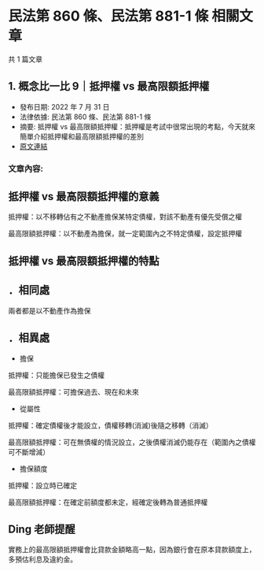 # 民法第 860 條、民法第 881-1 條 相關文章

共 1 篇文章

## 1. 概念比一比 9｜抵押權 vs 最高限額抵押權

- 發布日期: 2022 年 7 月 31 日
- 法律依據: 民法第 860 條、民法第 881-1 條
- 摘要: 抵押權 vs 最高限額抵押權：抵押權是考試中很常出現的考點，今天就來簡單介紹抵押權和最高限額抵押權的差別
- [原文連結](https://www.jasper-realestate.com/%e6%8a%b5%e6%8a%bc%e6%ac%8a-vs-%e6%9c%80%e9%ab%98%e9%99%90%e9%a1%8d%e6%8a%b5%e6%8a%bc%e6%ac%8a/)

### 文章內容:

## 抵押權 vs 最高限額抵押權的意義

抵押權：以不移轉佔有之不動產擔保某特定債權，對該不動產有優先受償之權

最高限額抵押權：以不動產為擔保，就一定範圍內之不特定債權，設定抵押權

## 抵押權 vs 最高限額抵押權的特點

## ．相同處

兩者都是以不動產作為擔保

## ．相異處

- 擔保

抵押權：只能擔保已發生之債權

最高限額抵押權：可擔保過去、現在和未來

- 從屬性

抵押權：確定債權後才能設立，債權移轉(消滅)後隨之移轉（消滅）

最高限額抵押權：可在無債權的情況設立，之後債權消滅仍能存在（範圍內之債權可不斷增減）

- 擔保額度

抵押權：設立時已確定

最高限額抵押權：在確定前額度都未定，經確定後轉為普通抵押權

## 

## Ding 老師提醒

實務上的最高限額抵押權會比貸款金額略高一點，因為銀行會在原本貸款額度上，多預估利息及違約金。